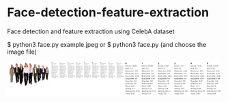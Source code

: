 # Face-detection-feature-extraction
Face detection and feature extraction using CelebA dataset

$ python3 face.py example.jpeg 
or
$ python3 face.py (and choose the image file)

![alt text](https://github.com/buenohernandez/Face-detection-classification-web-app/blob/master/output/example.png)
